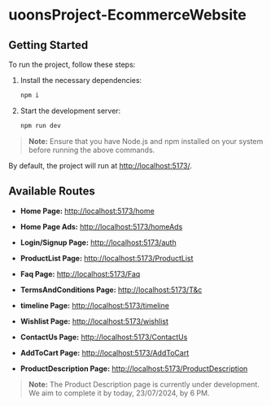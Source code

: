 # uoonsProject-EcommerceWebsite

## Getting Started

To run the project, follow these steps:

1. Install the necessary dependencies:
    ```bash
    npm i
    ```

2. Start the development server:
    ```bash
    npm run dev
    ```

> **Note:** Ensure that you have Node.js and npm installed on your system before running the above commands.

By default, the project will run at [http://localhost:5173/](http://localhost:5173/).

## Available Routes

- **Home Page:** [http://localhost:5173/home](http://localhost:5173/home)

- **Home Page Ads:** [http://localhost:5173/homeAds](http://localhost:5173/homeAds)

- **Login/Signup Page:** [http://localhost:5173/auth](http://localhost:5173/auth)

- **ProductList Page:** [http://localhost:5173/ProductList](http://localhost:5173/ProductList)

- **Faq Page:** [http://localhost:5173/Faq](http://localhost:5173/Faq)

- **TermsAndConditions Page:** [http://localhost:5173/T&c](http://localhost:5173/T&c)

- **timeline Page:** [http://localhost:5173/timeline](http://localhost:5173/timeline)

- **Wishlist Page:** [http://localhost:5173/wishlist](http://localhost:5173/wishlist)

- **ContactUs Page:** [http://localhost:5173/ContactUs](http://localhost:5173/ContactUs)

- **AddToCart Page:** [http://localhost:5173/AddToCart](http://localhost:5173/AddToCart)

- **ProductDescription Page:** [http://localhost:5173/ProductDescription](http://localhost:5173/ProductDescription)
> **Note:** The Product Description page is currently under development. We aim to complete it by today, 23/07/2024, by 6 PM.



